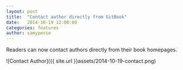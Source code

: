 ```yaml
---
layout: post
title:  "Contact author directly from GitBook"
date:   2014-10-19 12:00:00
categories: features
author: samypesse
---
```


Readers can now contact authors directly from their book homepages.

<!-- more -->

![Contact Author]({{ site.url }}assets/2014-10-19-contact.png)


